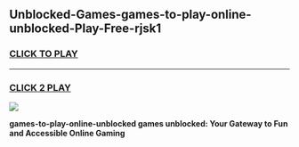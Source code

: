 
## Unblocked-Games-games-to-play-online-unblocked-Play-Free-rjsk1
<h3>
<a href="https://premium76.site?title=games-to-play-online-unblocked&ref=21A">CLICK TO PLAY</a></h3>
<hr>

<h3>
<a href="https://premium76.site?title=games-to-play-online-unblocked&ref=21A">CLICK 2 PLAY</a>
  
</h3>

<a href="https://premium76.site?title=games-to-play-online-unblocked&ref=21A"><img src="https://clearcache.store/games.png"></a>


**games-to-play-online-unblocked games unblocked: Your Gateway to Fun and Accessible Online Gaming**
